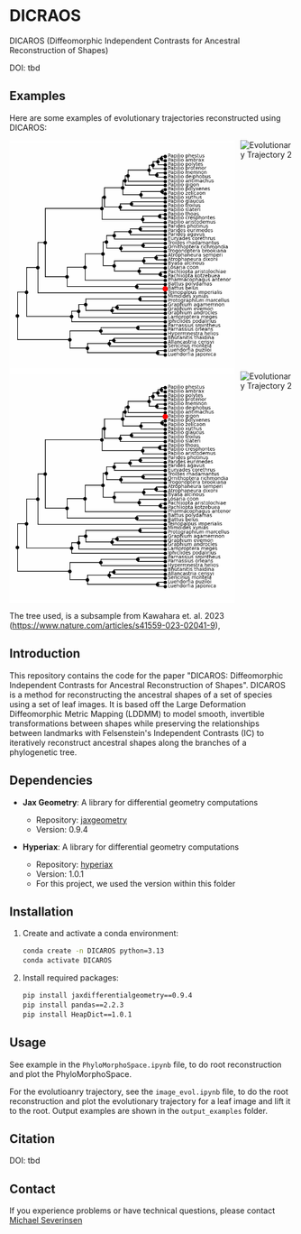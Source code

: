 # DICRAOS
DICAROS (Diffeomorphic Independent Contrasts for Ancestral Reconstruction of Shapes)

DOI: tbd

## Examples

Here are some examples of evolutionary trajectories reconstructed using DICAROS:

<div style="display: flex; justify-content: center;">
    <img src="Trajectory_Examples\Battus_belus_tree.gif" alt="Evolutionary Trajectory 1" style="margin-right: 10px;" width="400">
    <img src="Trajectory_Examples\Battus_belusbutterfly.gif" alt="Evolutionary Trajectory 2" width="400">
</div>

<div style="display: flex; justify-content: center;">
    <img src="Trajectory_Examples\Papilio_gigon_tree.gif" alt="Evolutionary Trajectory 1" style="margin-right: 10px;" width="400">
    <img src="Trajectory_Examples\Papilio_gigonbutterfly.gif" alt="Evolutionary Trajectory 2" width="400">
</div>


The tree used, is a subsample from Kawahara et. al. 2023 (https://www.nature.com/articles/s41559-023-02041-9), 

## Introduction 

This repository contains the code for the paper "DICAROS: Diffeomorphic Independent Contrasts for Ancestral Reconstruction of Shapes".
DICAROS is a method for reconstructing the ancestral shapes of a set of species using a set of leaf images. It is based off the Large Deformation Diffeomorphic Metric Mapping (LDDMM) to model smooth, invertible transformations between shapes while preserving the relationships between landmarks with Felsenstein's Independent Contrasts (IC) to iteratively reconstruct ancestral shapes along the branches of a phylogenetic tree. 

## Dependencies

- **Jax Geometry**: A library for differential geometry computations
  - Repository: [jaxgeometry](https://github.com/ComputationalEvolutionaryMorphometry/jaxgeometry)
  - Version: 0.9.4

- **Hyperiax**: A library for differential geometry computations
  - Repository: [hyperiax](https://github.com/ComputationalEvolutionaryMorphometry/hyperiax)
  - Version: 1.0.1
  - For this project, we used the version within this folder 

## Installation

1. Create and activate a conda environment:

   ```bash
   conda create -n DICAROS python=3.13
   conda activate DICAROS
   ```

2. Install required packages:

   ```bash
   pip install jaxdifferentialgeometry==0.9.4
   pip install pandas==2.2.3
   pip install HeapDict==1.0.1
   ```
## Usage 

See example in the `PhyloMorphoSpace.ipynb` file, to do root reconstruction and plot the PhyloMorphoSpace.

For the evolutioanry trajectory, see the `image_evol.ipynb` file, to do the root reconstruction and plot the evolutionary trajectory for a leaf image and lift it to the root. 
Output examples are shown in the `output_examples` folder. 

## Citation 

DOI: tbd

## Contact
If you experience problems or have technical questions, please contact [Michael Severinsen](mailto:michael@mail-lind.dk)
